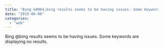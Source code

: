 ```yaml
---
title: "Bing &#064;bing results seems to be having issues. Some keywords are displaying no re..."
date: "2015-06-06"
categories: 
  - "web"
---
```


Bing @bing results seems to be having issues. Some keywords are displaying no results.
